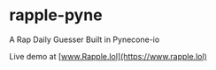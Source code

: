 # rapple-pyne
A Rap Daily Guesser Built in Pynecone-io

Live demo at [www.Rapple.lol](https://www.rapple.lol)
